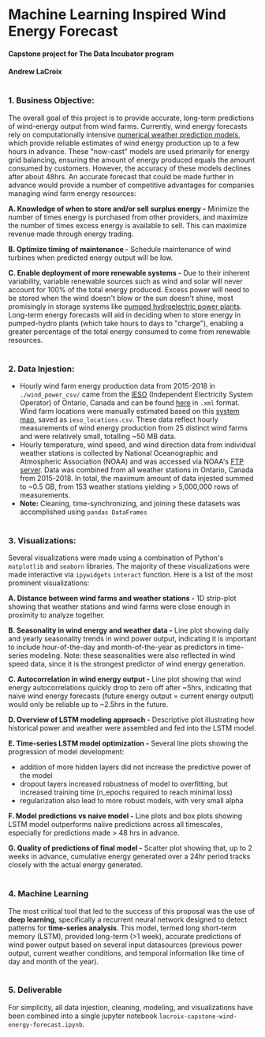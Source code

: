 # Machine Learning Inspired Wind Energy Forecast
#### Capstone project for The Data Incubator program
#### Andrew LaCroix<br><br>


### 1. Business Objective:
The overall goal of this project is to provide accurate, long-term predictions of wind-energy output from wind farms. Currently, wind energy forecasts rely on computationally intensive [numerical weather prediction models](https://en.wikipedia.org/wiki/Numerical_weather_prediction), which provide reliable estimates of wind energy production up to a few hours in advance. These "now-cast" models are used primarily for energy grid balancing, ensuring the amount of energy produced equals the amount consumed by customers. However, the accuracy of these models declines after about 48hrs. An accurate forecast that could be made further in advance would provide a number of competitive advantages for companies managing wind farm energy resources:

**A. Knowledge of when to store and/or sell surplus energy -** Minimize the number of times energy is purchased from other providers, and maximize the number of times excess energy is available to sell. This can maximize revenue made through energy trading.
   
**B. Optimize timing of maintenance -** Schedule maintenance of wind turbines when predicted energy output will be low.
   
**C. Enable deployment of more renewable systems -** Due to their inherent variability, variable renewable sources such as wind and solar will never account for 100% of the total energy produced. Excess power will need to be stored when the wind doesn't blow or the sun doesn't shine, most promisingly in storage systems like [pumped hydroelectric power plants](https://en.wikipedia.org/wiki/Pumped-storage_hydroelectricity). Long-term energy forecasts will aid in deciding when to store energy in pumped-hydro plants (which take hours to days to "charge"), enabling a greater percentage of the total energy consumed to come from renewable resources.<br><br>


### 2. Data Injestion:
 - Hourly wind farm energy production data from 2015-2018 in `./wind_power_csv/` came from the [IESO](http://www.ieso.ca/en/Power-Data/Data-Directory) (Independent Electricity System Operator) of Ontario, Canada and can be found [here](http://reports.ieso.ca/public/GenOutputCapability/PUB_GenOutputCapability.xml) in `.xml` format. Wind farm locations were manually estimated based on this [system map](http://www.ieso.ca/localContent/ontarioenergymap/index.html), saved as `ieso_locations.csv`. These data reflect hourly measurements of wind energy production from 25 distinct wind farms and were relatively small, totalling ~50 MB data.
 - Hourly temperature, wind speed, and wind direction data from individual weather stations is collected by National Oceanographic and Atmospheric Association (NOAA) and was accessed via NOAA's [FTP server](ftp.ncdc.noaa.gov/pub/data/noaa/). Data was combined from all weather stations in Ontario, Canada from 2015-2018. In total, the maximum amount of data injested summed to ~0.5 GB, from 153 weather stations yielding > 5,000,000 rows of measurements.
 - **Note:** Cleaning, time-synchronizing, and joining these datasets was accomplished using `pandas DataFrames`<br><br>

### 3. Visualizations:
Several visualizations were made using a combination of Python's `matplotlib` and `seaborn` libraries. The majority of these visualizations were made interactive via `ipywidgets` `interact` function. Here is a list of the most prominent visualizations:

**A. Distance between wind farms and weather stations -** 1D strip-plot showing that weather stations and wind farms were close enough in proximity to analyze together.

**B. Seasonality in wind energy and weather data -** Line plot showing daily and yearly seasonality trends in wind power output, indicating it is important to include hour-of-the-day and month-of-the-year as predictors in time-series modeling. Note: these seasonalities were also reflected in wind speed data, since it is the strongest predictor of wind energy generation.

**C. Autocorrelation in wind energy output -** Line plot showing that wind energy autocorrelations quickly drop to zero off after ~5hrs, indicating that naive wind energy forecasts (future energy output = current energy output) would only be reliable up to ~2.5hrs in the future.

**D. Overview of LSTM modeling approach -** Descriptive plot illustrating how historical power and weather were assembled and fed into the LSTM model.

**E. Time-series LSTM model optimization -** Several line plots showing the progression of model development:
 - addition of more hidden layers did not increase the predictive power of the model
 - dropout layers increased robustness of model to overfitting, but increased training time (n_epochs required to reach minimal loss)
 - regularization also lead to more robust models, with very small alpha
 
**F. Model predictions vs naive model -** Line plots and box plots showing LSTM model outperforms naiive predictions across all timescales, especially for predictions made > 48 hrs in advance.

**G. Quality of predictions of final model -** Scatter plot showing that, up to 2 weeks in advance, cumulative energy generated over a 24hr period tracks closely with the actual energy generated.<br><br>


### 4. Machine Learning
The most critical tool that led to the success of this proposal was the use of **deep learning**, specifically a recurrent neural network designed to detect patterns for **time-series analysis**. This model, termed long short-term memory (LSTM), provided long-term (>1 week), accurate predictions of wind power output based on several input datasources (previous power output, current weather conditions, and temporal information like time of day and month of the year).<br><br>


### 5. Deliverable
For simplicity, all data injestion, cleaning, modeling, and visualizations have been combined into a single jupyter notebook `lacroix-capstone-wind-energy-forecast.ipynb`.
